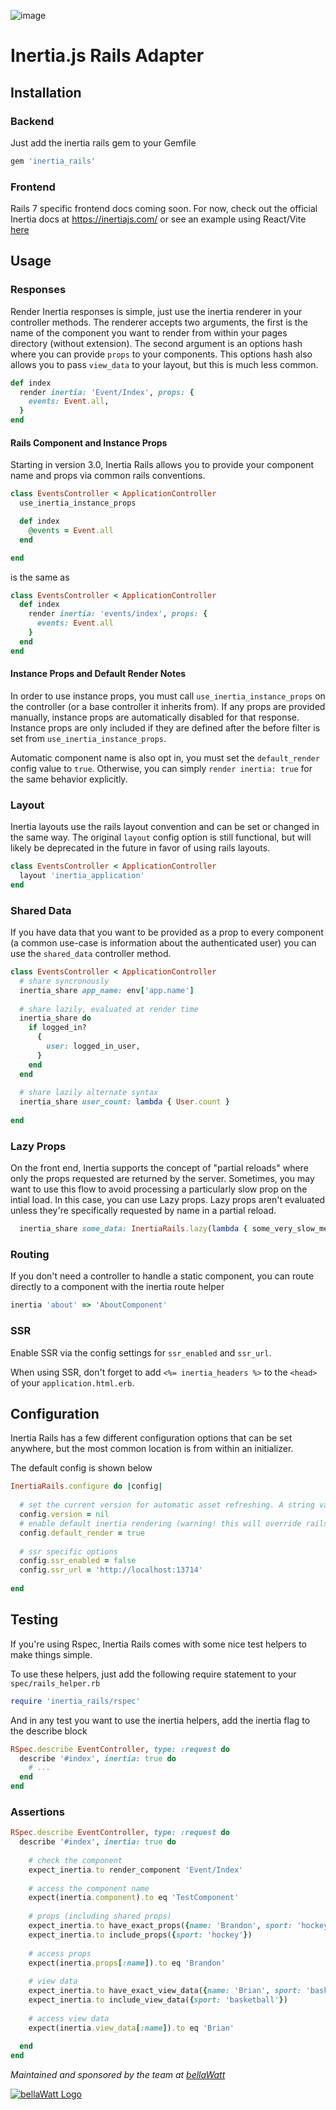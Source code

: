 ![image](https://user-images.githubusercontent.com/6599653/114456558-032e2200-9bab-11eb-88bc-a19897f417ba.png)


# Inertia.js Rails Adapter

## Installation

### Backend

Just add the inertia rails gem to your Gemfile
```ruby
gem 'inertia_rails'
```

### Frontend

Rails 7 specific frontend docs coming soon. For now, check out the official Inertia docs at https://inertiajs.com/ or see an example using React/Vite [here](https://github.com/BrandonShar/inertia-rails-template)

## Usage

### Responses

Render Inertia responses is simple, just use the inertia renderer in your controller methods. The renderer accepts two arguments, the first is the name of the component you want to render from within your pages directory (without extension). The second argument is an options hash where you can provide `props` to your components. This options hash also allows you to pass `view_data` to your layout, but this is much less common.

```ruby
def index
  render inertia: 'Event/Index', props: {
    events: Event.all,
  }
end
```

#### Rails Component and Instance Props 

Starting in version 3.0, Inertia Rails allows you to provide your component name and props via common rails conventions. 

```ruby
class EventsController < ApplicationController
  use_inertia_instance_props

  def index
    @events = Event.all
  end

end
```

is the same as 


```ruby
class EventsController < ApplicationController
  def index
    render inertia: 'events/index', props: {
      events: Event.all
    }
  end
end
```

#### Instance Props and Default Render Notes 

In order to use instance props, you must call `use_inertia_instance_props` on the controller (or a base controller it inherits from). If any props are provided manually, instance props
are automatically disabled for that response. Instance props are only included if they are defined after the before filter is set from `use_inertia_instance_props`.

Automatic component name is also opt in, you must set the `default_render` config value to `true`. Otherwise, you can simply `render inertia: true` for the same behavior explicitly. 

### Layout 

Inertia layouts use the rails layout convention and can be set or changed in the same way. The original `layout` config option is still functional, but will likely be deprecated in the future in favor
of using rails layouts.

```ruby
class EventsController < ApplicationController
  layout 'inertia_application'
end
```


### Shared Data

If you have data that you want to be provided as a prop to every component (a common use-case is information about the authenticated user) you can use the `shared_data` controller method.

```ruby
class EventsController < ApplicationController
  # share syncronously
  inertia_share app_name: env['app.name']
  
  # share lazily, evaluated at render time
  inertia_share do
    if logged_in?
      {
        user: logged_in_user,
      }
    end
  end
  
  # share lazily alternate syntax
  inertia_share user_count: lambda { User.count }
  
end
```

### Lazy Props

On the front end, Inertia supports the concept of "partial reloads" where only the props requested are returned by the server. Sometimes, you may want to use this flow to avoid processing a particularly slow prop on the intial load. In this case, you can use Lazy props. Lazy props aren't evaluated unless they're specifically requested by name in a partial reload.

```ruby
  inertia_share some_data: InertiaRails.lazy(lambda { some_very_slow_method })
```

### Routing

If you don't need a controller to handle a static component, you can route directly to a component with the inertia route helper

```ruby
inertia 'about' => 'AboutComponent'
```

### SSR

Enable SSR via the config settings for `ssr_enabled` and `ssr_url`.

When using SSR, don't forget to add `<%= inertia_headers %>` to the `<head>` of your `application.html.erb`.

## Configuration

Inertia Rails has a few different configuration options that can be set anywhere, but the most common location is from within an initializer.

The default config is shown below
```ruby
InertiaRails.configure do |config|
  
  # set the current version for automatic asset refreshing. A string value should be used if any.
  config.version = nil
  # enable default inertia rendering (warning! this will override rails default rendering behavior)
  config.default_render = true
  
  # ssr specific options
  config.ssr_enabled = false
  config.ssr_url = 'http://localhost:13714'
  
end
```

## Testing

If you're using Rspec, Inertia Rails comes with some nice test helpers to make things simple. 

To use these helpers, just add the following require statement to your `spec/rails_helper.rb`

```ruby
require 'inertia_rails/rspec'
```

And in any test you want to use the inertia helpers, add the inertia flag to the describe block

```ruby
RSpec.describe EventController, type: :request do
  describe '#index', inertia: true do
    # ...
  end
end
```

### Assertions

```ruby
RSpec.describe EventController, type: :request do
  describe '#index', inertia: true do
    
    # check the component
    expect_inertia.to render_component 'Event/Index'
    
    # access the component name
    expect(inertia.component).to eq 'TestComponent'
    
    # props (including shared props)
    expect_inertia.to have_exact_props({name: 'Brandon', sport: 'hockey'})
    expect_inertia.to include_props({sport: 'hockey'})
    
    # access props
    expect(inertia.props[:name]).to eq 'Brandon'
    
    # view data
    expect_inertia.to have_exact_view_data({name: 'Brian', sport: 'basketball'})
    expect_inertia.to include_view_data({sport: 'basketball'})
    
    # access view data 
    expect(inertia.view_data[:name]).to eq 'Brian'
    
  end
end

```

*Maintained and sponsored by the team at [bellaWatt](https://bellawatt.com/)*

[![bellaWatt Logo](https://user-images.githubusercontent.com/6599653/114456832-5607d980-9bab-11eb-99c8-ab39867c384e.png)](https://bellawatt.com/)

